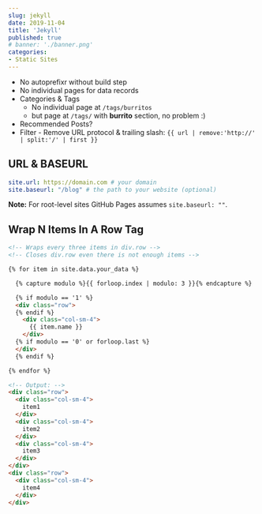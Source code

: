 ```yaml
---
slug: jekyll
date: 2019-11-04
title: 'Jekyll'
published: true
# banner: './banner.png'
categories:
- Static Sites
---
```


- No autoprefixr without build step
- No individual pages for data records
- Categories & Tags
  - No individual page at `/tags/burritos`
  - but page at `/tags/` with **burrito** section, no problem :)
- Recommended Posts?
- Filter - Remove URL protocol & trailing slash: `{{ url | remove:'http://' | split:'/' | first }}`

## URL & BASEURL

```yml
site.url: https://domain.com # your domain
site.baseurl: "/blog" # the path to your website (optional)
```

**Note:** For root-level sites GitHub Pages assumes `site.baseurl: ""`.

## Wrap N Items In A Row Tag

```md
<!-- Wraps every three items in div.row -->
<!-- Closes div.row even there is not enough items -->

{% for item in site.data.your_data %}

  {% capture modulo %}{{ forloop.index | modulo: 3 }}{% endcapture %}

  {% if modulo == '1' %}
  <div class="row">
  {% endif %}
    <div class="col-sm-4">
      {{ item.name }}
    </div>
  {% if modulo == '0' or forloop.last %}
  </div>
  {% endif %}

{% endfor %}

<!-- Output: -->
<div class="row">
  <div class="col-sm-4">
    item1
  </div>
  <div class="col-sm-4">
    item2
  </div>
  <div class="col-sm-4">
    item3
  </div>
</div>
<div class="row">
  <div class="col-sm-4">
    item4
  </div>
</div>
```
